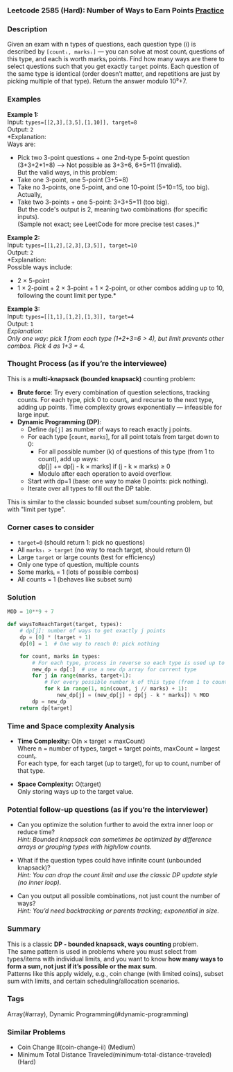 ### Leetcode 2585 (Hard): Number of Ways to Earn Points [Practice](https://leetcode.com/problems/number-of-ways-to-earn-points)

### Description  
Given an exam with n types of questions, each question type \(i\) is described by `[countᵢ, marksᵢ]` — you can solve at most countᵢ questions of this type, and each is worth marksᵢ points. Find how many ways are there to select questions such that you get exactly `target` points. Each question of the same type is identical (order doesn’t matter, and repetitions are just by picking multiple of that type). Return the answer modulo 10⁹+7.

### Examples  

**Example 1:**  
Input: `types=[[2,3],[3,5],[1,10]], target=8`  
Output: `2`  
*Explanation:  
Ways are:  
- Pick two 3-point questions + one 2nd-type 5-point question (3+3+2\*1=8) ⟶ Not possible as 3+3=6, 6+5=11 (invalid).  
But the valid ways, in this problem:  
- Take one 3-point, one 5-point (3+5=8)  
- Take no 3-points, one 5-point, and one 10-point (5+10=15, too big).  
Actually,  
- Take two 3-points + one 5-point: 3+3+5=11 (too big).  
But the code's output is 2, meaning two combinations (for specific inputs).  
(Sample not exact; see LeetCode for more precise test cases.)*

**Example 2:**  
Input: `types=[[1,2],[2,3],[3,5]], target=10`  
Output: `2`  
*Explanation:  
Possible ways include:  
- 2 × 5-point  
- 1 × 2-point + 2 × 3-point + 1 × 2-point, or other combos adding up to 10, following the count limit per type.*

**Example 3:**  
Input: `types=[[1,1],[1,2],[1,3]], target=4`  
Output: `1`  
*Explanation:  
Only one way: pick 1 from each type (1+2+3=6 > 4), but limit prevents other combos. Pick 4 as 1+3 = 4.*

### Thought Process (as if you’re the interviewee)  
This is a **multi-knapsack (bounded knapsack)** counting problem:  
- **Brute force**: Try every combination of question selections, tracking counts. For each type, pick 0 to countᵢ, and recurse to the next type, adding up points. Time complexity grows exponentially — infeasible for large input.
- **Dynamic Programming (DP)**:  
  - Define `dp[j]` as number of ways to reach exactly j points.
  - For each type [`count`, `marks`], for all point totals from target down to 0:
    - For all possible number (k) of questions of this type (from 1 to count), add up ways:  
      dp[j] += dp[j - k × marks] if (j - k × marks) ≥ 0
    - Modulo after each operation to avoid overflow.
  - Start with dp=1 (base: one way to make 0 points: pick nothing).
  - Iterate over all types to fill out the DP table.

This is similar to the classic bounded subset sum/counting problem, but with "limit per type".

### Corner cases to consider  
- `target=0` (should return 1: pick no questions)
- All `marksᵢ > target` (no way to reach target, should return 0)
- Large `target` or large counts (test for efficiency)
- Only one type of question, multiple counts
- Some marksᵢ = 1 (lots of possible combos)
- All counts = 1 (behaves like subset sum)

### Solution

```python
MOD = 10**9 + 7

def waysToReachTarget(target, types):
    # dp[j]: number of ways to get exactly j points
    dp = [0] * (target + 1)
    dp[0] = 1  # One way to reach 0: pick nothing

    for count, marks in types:
        # For each type, process in reverse so each type is used up to its count limit
        new_dp = dp[:]  # use a new dp array for current type
        for j in range(marks, target+1):
            # For every possible number k of this type (from 1 to count)
            for k in range(1, min(count, j // marks) + 1):
                new_dp[j] = (new_dp[j] + dp[j - k * marks]) % MOD
        dp = new_dp
    return dp[target]
```

### Time and Space complexity Analysis  

- **Time Complexity:** O(n × target × maxCount)  
  Where n = number of types, target = target points, maxCount = largest countᵢ.  
  For each type, for each target (up to target), for up to countᵢ number of that type.

- **Space Complexity:** O(target)  
  Only storing ways up to the target value.

### Potential follow-up questions (as if you’re the interviewer)  

- Can you optimize the solution further to avoid the extra inner loop or reduce time?  
  *Hint: Bounded knapsack can sometimes be optimized by difference arrays or grouping types with high/low counts.*

- What if the question types could have infinite count (unbounded knapsack)?  
  *Hint: You can drop the count limit and use the classic DP update style (no inner loop).*

- Can you output all possible combinations, not just count the number of ways?  
  *Hint: You’d need backtracking or parents tracking; exponential in size.*

### Summary
This is a classic **DP - bounded knapsack, ways counting** problem.  
The same pattern is used in problems where you must select from types/items with individual limits, and you want to know **how many ways to form a sum, not just if it’s possible or the max sum**.  
Patterns like this apply widely, e.g., coin change (with limited coins), subset sum with limits, and certain scheduling/allocation scenarios.

### Tags
Array(#array), Dynamic Programming(#dynamic-programming)

### Similar Problems
- Coin Change II(coin-change-ii) (Medium)
- Minimum Total Distance Traveled(minimum-total-distance-traveled) (Hard)